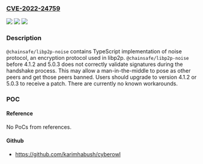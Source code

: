 ### [CVE-2022-24759](https://cve.mitre.org/cgi-bin/cvename.cgi?name=CVE-2022-24759)
![](https://img.shields.io/static/v1?label=Product&message=js-libp2p-noise&color=blue)
![](https://img.shields.io/static/v1?label=Version&message=n%2Fa&color=blue)
![](https://img.shields.io/static/v1?label=Vulnerability&message=CWE-347%3A%20Improper%20Verification%20of%20Cryptographic%20Signature&color=brighgreen)

### Description

`@chainsafe/libp2p-noise` contains TypeScript implementation of noise protocol, an encryption protocol used in libp2p. `@chainsafe/libp2p-noise` before 4.1.2 and 5.0.3 does not correctly validate signatures during the handshake process. This may allow a man-in-the-middle to pose as other peers and get those peers banned. Users should upgrade to version 4.1.2 or 5.0.3 to receive a patch. There are currently no known workarounds.

### POC

#### Reference
No PoCs from references.

#### Github
- https://github.com/karimhabush/cyberowl

